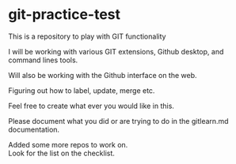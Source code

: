 # git-practice-test

 This is a repository to play with GIT functionality 

 I will be working with various GIT extensions, Github desktop, and command lines tools. 

 Will also be working with the Github interface on the web. 

 Figuring out how to label, update, merge etc. 

 Feel free to create what ever you would like in this. 

 Please document what you did or are trying to do in the gitlearn.md documentation. 

 Added some more repos to work on.  
 Look for the list on the checklist.  

 

 
